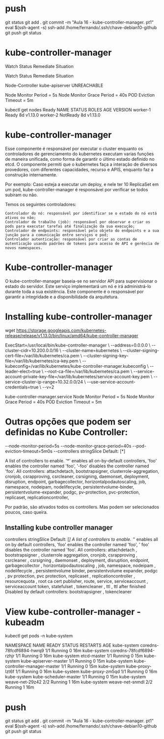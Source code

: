 # ##############################################################################################################################################################
# ##############################################################################################################################################################
# ##############################################################################################################################################################
# ##############################################################################################################################################################
# push
git status
git add .
git commit -m "Aula 16 - kube-controller-manager. pt1"
eval $(ssh-agent -s)
ssh-add /home/fernando/.ssh/chave-debian10-github
git push
git status


# ##############################################################################################################################################################
# ##############################################################################################################################################################
# ##############################################################################################################################################################
# ##############################################################################################################################################################
# kube-controller-manager
Watch Status
Remediate Situation

Watch Status
Remediate Situation

Node-Controller kube-apiserver
UNREACHABLE

Node Monitor Period = 5s
Node Monitor Grace Period = 40s
POD Eviction Timeout = 5m


kubectl get nodes
Ready NAME STATUS ROLES AGE VERSION
worker-1 Ready <none> 8d v1.13.0
worker-2 NotReady <none> 8d v1.13.0





# kube-controller-manager

Esse componente é responsável por executar o cluster enquanto os controladores de gerenciamento do kubernetes executam varias funções de maneira unificada, como forma de garantir o último estado definido no etcd. O componente permiti que o kubernetes faça a interação de diversos provedores, com diferentes capacidades, recurso e APIS, enquanto faz a construção internamente.

Por exemplo: Caso esteja a executar um deploy, e nele ter 10 ReplicaSet em um pod, kube-controller-manager é responsável por verificar se todos subiram ou não.

Temos os seguintes controladores:

    Controlador do nó: responsável por identificar se o estado do nó está ativos ou não;
    Controlador de trabalho (job): responsável por observar e criar os pods para executar tarefas até finalização da sua execução;
    Controlador de endpoints: responsável pelo objeto do endpoints e a sua junção para a comunicação entre serviços e pod;
    Controlador autenticação: responsável por criar as contas de autenticação usando padrões de tokens para acesso de API e gerência de novos namespaces.




# Kube-controller-manager

O kube-controller-manager baseia-se no servidor API para supervisionar o estado do servidor. Este serviço implementará um nó e irá administrá-lo durante toda a sua existência. Este componente é o responsável por garantir a integridade e a disponibilidade da arquitetura.





# Installing kube-controller-manager
wget https://storage.googleapis.com/kubernetes-release/release/v1.13.0/bin/linux/amd64/kube-controller-manager

ExecStart=/usr/local/bin/kube-controller-manager \\
--address=0.0.0.0 \\
--cluster-cidr=10.200.0.0/16 \\
--cluster-name=kubernetes \\
--cluster-signing-cert-file=/var/lib/kubernetes/ca.pem \\
--cluster-signing-key-file=/var/lib/kubernetes/ca-key.pem \\
--kubeconfig=/var/lib/kubernetes/kube-controller-manager.kubeconfig \\
--leader-elect=true \\
--root-ca-file=/var/lib/kubernetes/ca.pem \\
--service-account-private-key-file=/var/lib/kubernetes/service-account-key.pem \\
--service-cluster-ip-range=10.32.0.0/24 \\
--use-service-account-credentials=true \\
--v=2

kube-controller-manager.service
Node Monitor Period = 5s
Node Monitor Grace Period = 40s
POD Eviction Timeout = 5m

# Outras opções que podem ser definidas no Kube Controller:
--node-monitor-period=5s
--node-monitor-grace-period=40s
--pod-eviction-timeout=5m0s
--controllers stringSlice Default: [*]

A list of controllers to enable. '*' enables all on-by-default controllers, 'foo' enables the controller
named 'foo', '-foo' disables the controller named 'foo'.
All controllers: attachdetach, bootstrapsigner, clusterrole-aggregation, cronjob, csrapproving,
csrcleaner, csrsigning, daemonset, deployment, disruption, endpoint, garbagecollector,
horizontalpodautoscaling, job, namespace, nodeipam, nodelifecycle, persistentvolume-binder,
persistentvolume-expander, podgc, pv-protection, pvc-protection, replicaset, replicationcontroller,

Por padrão, são ativados todos os controllers.
Mas podem ser selecionados poucos, caso queira.



Installing
kube controller manager
--
controllers stringSlice Default: [*]
A list of controllers to enable. '*' enables all on
by default controllers, 'foo' enables the controller
named 'foo', ' foo' disables the controller named 'foo'.
All controllers:
attachdetach , bootstrapsigner , clusterrole aggregation, cronjob, csrapproving ,
csrcleaner , csrsigning , daemonset , deployment, disruption, endpoint, garbagecollector ,
horizontalpodautoscaling , job, namespace, nodeipam , nodelifecycle , persistentvolume binder,
persistentvolume expander, podgc , pv protection, pvc protection, replicaset , replicationcontroller ,
resourcequota , root ca cert publisher, route, service, serviceaccount , serviceaccount token, statefulset ,
tokencleaner , ttl , ttl after finished
Disabled
by default controllers: bootstrapsigner , tokencleaner




# View kube-controller-manager - kubeadm

kubectl get pods -n kube-system

NAMESPACE NAME READY STATUS RESTARTS AGE
kube-system coredns-78fcdf6894-hwrq9 1/1 Running 0 16m
kube-system coredns-78fcdf6894-rzhjr 1/1 Running 0 16m
kube-system etcd-master 1/1 Running 0 15m
kube-system kube-apiserver-master 1/1 Running 0 15m
kube-system kube-controller-manager-master 1/1 Running 0 15m
kube-system kube-proxy-lzt6f 1/1 Running 0 16m
kube-system kube-proxy-zm5qd 1/1 Running 0 16m
kube-system kube-scheduler-master 1/1 Running 0 15m
kube-system weave-net-29z42 2/2 Running 1 16m
kube-system weave-net-snmdl 2/2 Running 1 16m



# push
git status
git add .
git commit -m "Aula 16 - kube-controller-manager. pt1"
eval $(ssh-agent -s)
ssh-add /home/fernando/.ssh/chave-debian10-github
git push
git status